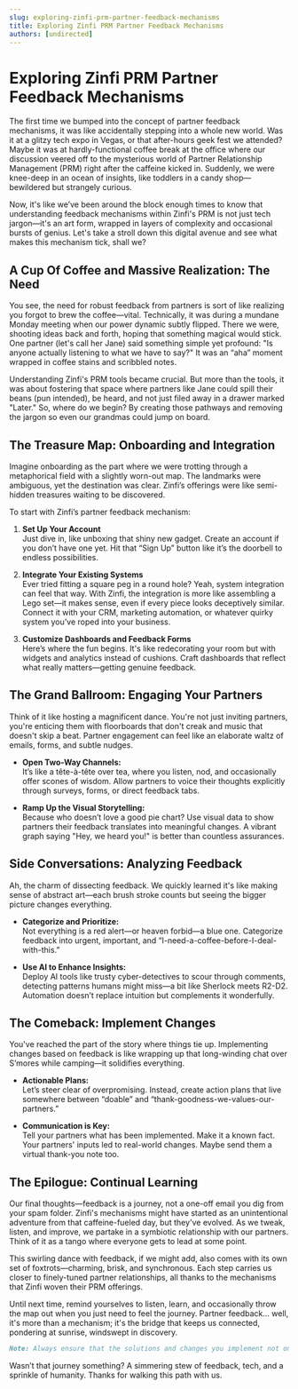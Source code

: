 ```yaml
---
slug: exploring-zinfi-prm-partner-feedback-mechanisms
title: Exploring Zinfi PRM Partner Feedback Mechanisms
authors: [undirected]
---
```



# Exploring Zinfi PRM Partner Feedback Mechanisms

The first time we bumped into the concept of partner feedback mechanisms, it was like accidentally stepping into a whole new world. Was it at a glitzy tech expo in Vegas, or that after-hours geek fest we attended? Maybe it was at hardly-functional coffee break at the office where our discussion veered off to the mysterious world of Partner Relationship Management (PRM) right after the caffeine kicked in. Suddenly, we were knee-deep in an ocean of insights, like toddlers in a candy shop—bewildered but strangely curious.

Now, it's like we’ve been around the block enough times to know that understanding feedback mechanisms within Zinfi's PRM is not just tech jargon—it's an art form, wrapped in layers of complexity and occasional bursts of genius. Let's take a stroll down this digital avenue and see what makes this mechanism tick, shall we?

## A Cup Of Coffee and Massive Realization: The Need

You see, the need for robust feedback from partners is sort of like realizing you forgot to brew the coffee—vital. Technically, it was during a mundane Monday meeting when our power dynamic subtly flipped. There we were, shooting ideas back and forth, hoping that something magical would stick. One partner (let's call her Jane) said something simple yet profound: "Is anyone actually listening to what we have to say?" It was an “aha” moment wrapped in coffee stains and scribbled notes.

Understanding Zinfi's PRM tools became crucial. But more than the tools, it was about fostering that space where partners like Jane could spill their beans (pun intended), be heard, and not just filed away in a drawer marked "Later." So, where do we begin? By creating those pathways and removing the jargon so even our grandmas could jump on board.

## The Treasure Map: Onboarding and Integration

Imagine onboarding as the part where we were trotting through a metaphorical field with a slightly worn-out map. The landmarks were ambiguous, yet the destination was clear. Zinfi’s offerings were like semi-hidden treasures waiting to be discovered.

To start with Zinfi’s partner feedback mechanism:

1. **Set Up Your Account**  
   Just dive in, like unboxing that shiny new gadget. Create an account if you don’t have one yet. Hit that “Sign Up” button like it’s the doorbell to endless possibilities.

2. **Integrate Your Existing Systems**  
   Ever tried fitting a square peg in a round hole? Yeah, system integration can feel that way. With Zinfi, the integration is more like assembling a Lego set—it makes sense, even if every piece looks deceptively similar. Connect it with your CRM, marketing automation, or whatever quirky system you’ve roped into your business.

3. **Customize Dashboards and Feedback Forms**  
   Here’s where the fun begins. It's like redecorating your room but with widgets and analytics instead of cushions. Craft dashboards that reflect what really matters—getting genuine feedback.

## The Grand Ballroom: Engaging Your Partners

Think of it like hosting a magnificent dance. You're not just inviting partners, you're enticing them with floorboards that don't creak and music that doesn't skip a beat. Partner engagement can feel like an elaborate waltz of emails, forms, and subtle nudges.

- **Open Two-Way Channels:**  
  It’s like a tête-à-tête over tea, where you listen, nod, and occasionally offer scones of wisdom. Allow partners to voice their thoughts explicitly through surveys, forms, or direct feedback tabs.

- **Ramp Up the Visual Storytelling:**  
  Because who doesn’t love a good pie chart? Use visual data to show partners their feedback translates into meaningful changes. A vibrant graph saying "Hey, we heard you!" is better than countless assurances.

## Side Conversations: Analyzing Feedback

Ah, the charm of dissecting feedback. We quickly learned it's like making sense of abstract art—each brush stroke counts but seeing the bigger picture changes everything.

- **Categorize and Prioritize:**  
  Not everything is a red alert—or heaven forbid—a blue one. Categorize feedback into urgent, important, and “I-need-a-coffee-before-I-deal-with-this.”

- **Use AI to Enhance Insights:**  
  Deploy AI tools like trusty cyber-detectives to scour through comments, detecting patterns humans might miss—a bit like Sherlock meets R2-D2. Automation doesn’t replace intuition but complements it wonderfully.

## The Comeback: Implement Changes

You've reached the part of the story where things tie up. Implementing changes based on feedback is like wrapping up that long-winding chat over S’mores while camping—it solidifies everything.

- **Actionable Plans:**  
  Let’s steer clear of overpromising. Instead, create action plans that live somewhere between “doable” and “thank-goodness-we-values-our-partners.”

- **Communication is Key:**  
  Tell your partners what has been implemented. Make it a known fact. Your partners' inputs led to real-world changes. Maybe send them a virtual thank-you note too.

## The Epilogue: Continual Learning

Our final thoughts—feedback is a journey, not a one-off email you dig from your spam folder. Zinfi's mechanisms might have started as an unintentional adventure from that caffeine-fueled day, but they've evolved. As we tweak, listen, and improve, we partake in a symbiotic relationship with our partners. Think of it as a tango where everyone gets to lead at some point.

This swirling dance with feedback, if we might add, also comes with its own set of foxtrots—charming, brisk, and synchronous. Each step carries us closer to finely-tuned partner relationships, all thanks to the mechanisms that Zinfi woven their PRM offerings.

Until next time, remind yourselves to listen, learn, and occasionally throw the map out when you just need to feel the journey. Partner feedback... well, it's more than a mechanism; it's the bridge that keeps us connected, pondering at sunrise, windswept in discovery.

```markdown
Note: Always ensure that the solutions and changes you implement not only align with partner inputs but also forward your organization's strategic objectives. Balance is crucial, like the perfect measure of cream in your morning coffee—just right.
```

Wasn’t that journey something? A simmering stew of feedback, tech, and a sprinkle of humanity. Thanks for walking this path with us.